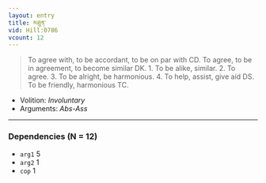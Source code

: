 ```yaml
---
layout: entry
title: མཐུན་
vid: Hill:0786
vcount: 12
---
```

> To agree with, to be accordant, to be on par with CD\. To agree, to be in agreement, to become similar DK\. 1\. To be alike, similar\. 2\. To agree\. 3\. To be alright, be harmonious\. 4\. To help, assist, give aid DS\. To be friendly, harmonious TC\.

* Volition: _Involuntary_
* Arguments: _Abs-Ass_

---

### Dependencies (N = 12)
* `arg1` 5
* `arg2` 1
* `cop` 1
